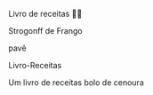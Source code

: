 Livro de receitas :man_cook:

Strogonff de Frango

pavê



 Livro-Receitas

Um livro de receitas
bolo de cenoura

